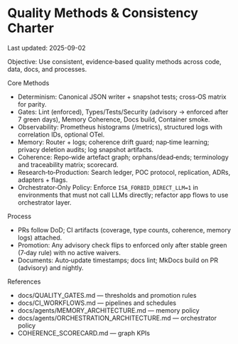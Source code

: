 # Quality Methods & Consistency Charter
Last updated: 2025-09-02

Objective: Use consistent, evidence‑based quality methods across code, data, docs, and processes.

Core Methods
- Determinism: Canonical JSON writer + snapshot tests; cross‑OS matrix for parity.
- Gates: Lint (enforced), Types/Tests/Security (advisory → enforced after 7 green days), Memory Coherence, Docs build, Container smoke.
- Observability: Prometheus histograms (/metrics), structured logs with correlation IDs, optional OTel.
- Memory: Router + logs; coherence drift guard; nap‑time learning; privacy deletion audits; log snapshot artifacts.
- Coherence: Repo‑wide artefact graph; orphans/dead‑ends; terminology and traceability matrix; scorecard.
- Research‑to‑Production: Search ledger, POC protocol, replication, ADRs, adapters + flags.
- Orchestrator‑Only Policy: Enforce `ISA_FORBID_DIRECT_LLM=1` in environments that must not call LLMs directly; refactor app flows to use orchestrator layer.

Process
- PRs follow DoD; CI artifacts (coverage, type counts, coherence, memory logs) attached.
- Promotion: Any advisory check flips to enforced only after stable green (7‑day rule) with no active waivers.
- Documents: Auto‑update timestamps; docs lint; MkDocs build on PR (advisory) and nightly.

References
- docs/QUALITY_GATES.md — thresholds and promotion rules
- docs/CI_WORKFLOWS.md — pipelines and schedules
- docs/agents/MEMORY_ARCHITECTURE.md — memory policy
- docs/agents/ORCHESTRATION_ARCHITECTURE.md — orchestrator policy
- COHERENCE_SCORECARD.md — graph KPIs
